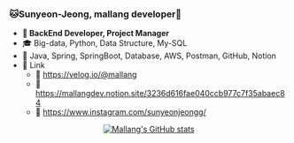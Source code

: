 ### 🐱Sunyeon-Jeong, mallang developer🐰
- **🎀 BackEnd Developer, Project Manager**
- 🎓 Big-data, Python, Data Structure, My-SQL
- 🌈 Java, Spring, SpringBoot, Database, AWS, Postman, GitHub, Notion
- 🍋 Link
  - 📎 https://velog.io/@mallang
  - 📎 https://mallangdev.notion.site/3236d616fae040ccb977c7f35abaec84
  - 📎 https://www.instagram.com/sunyeonjeongg/

<div align="center">
  
  [![Mallang's GitHub stats](https://github-readme-stats.vercel.app/api?username=sunyeon-Jeong&show_icons=true&theme=radical&cont_private=true)](https://github.com/anuraghazra/github-readme-stats)
</div>
